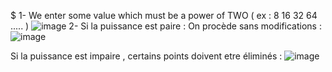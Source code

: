 
$$$$$
1- We enter some value which must be a power of TWO ( ex : 8  16 32 64 ..... )
![image](https://github.com/user-attachments/assets/70972cc2-3a10-47f6-aa52-492853ac86a5)
2- Si la puissance est paire : 
On procède sans modifications : 
![image](https://github.com/user-attachments/assets/cd1ae686-1436-4293-8954-d609dfecfea9)

Si la puissance est impaire , certains points doivent etre éliminés : 
![image](https://github.com/user-attachments/assets/e2408deb-bbf8-4cda-bdab-4d26616cbd74)


